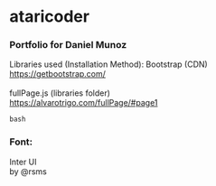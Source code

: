 # ataricoder
### Portfolio for Daniel Munoz
Libraries used (Installation Method):
Bootstrap (CDN)<br>
https://getbootstrap.com/<br>
<br>
fullPage.js (libraries folder)<br>
https://alvarotrigo.com/fullPage/#page1<br>
```
bash
```
### Font:
Inter UI<br>
by @rsms




